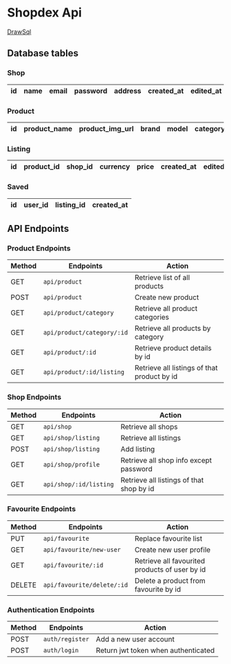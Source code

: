 # Shopdex Api

[DrawSql]("https://drawsql.app/teams/leighton/diagrams/shopdex)

## Database tables

### Shop

| id  | name | email | password | address | created_at | edited_at |
| --- | ---- | ----- | -------- | ------- | ---------- | --------- |

### Product

| id  | product_name | product_img_url | brand | model | category | description | created_at | edited_at |
| --- | ------------ | --------------- | ----- | ----- | -------- | ----------- | ---------- | --------- |

### Listing

| id  | product_id | shop_id | currency | price | created_at | edited_at |
| --- | ---------- | ------- | -------- | ----- | ---------- | --------- |

### Saved

| id  | user_id | listing_id | created_at |
| --- | ------- | ---------- | ---------- |

## API Endpoints

### Product Endpoints

| Method | Endpoints                  | Action                                      |
| ------ | -------------------------- | ------------------------------------------- |
| GET    | `api/product`              | Retrieve list of all products               |
| POST   | `api/product`              | Create new product                          |
| GET    | `api/product/category`     | Retrieve all product categories             |
| GET    | `api/product/category/:id` | Retrieve all products by category           |
| GET    | `api/product/:id`          | Retrieve product details by id              |
| GET    | `api/product/:id/listing`  | Retrieve all listings of that product by id |

### Shop Endpoints

| Method | Endpoints              | Action                                   |
| ------ | ---------------------- | ---------------------------------------- |
| GET    | `api/shop`             | Retrieve all shops                       |
| GET    | `api/shop/listing`     | Retrieve all listings                    |
| POST   | `api/shop/listing`     | Add listing                              |
| GET    | `api/shop/profile`     | Retrieve all shop info except password   |
| GET    | `api/shop/:id/listing` | Retrieve all listings of that shop by id |

### Favourite Endpoints

| Method | Endpoints                  | Action                                         |
| ------ | -------------------------- | ---------------------------------------------- |
| PUT    | `api/favourite`            | Replace favourite list                         |
| GET    | `api/favourite/new-user`   | Create new user profile                        |
| GET    | `api/favourite/:id`        | Retrieve all favourited products of user by id |
| DELETE | `api/favourite/delete/:id` | Delete a product from favourite by id          |

### Authentication Endpoints

| Method | Endpoints       | Action                              |
| ------ | --------------- | ----------------------------------- |
| POST   | `auth/register` | Add a new user account              |
| POST   | `auth/login`    | Return jwt token when authenticated |
